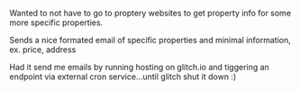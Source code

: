 Wanted to not have to go to proptery websites to get property info for some more specific properties.

Sends a nice formated email of specific properties and minimal information, ex. price, address 

Had it send me emails by running hosting on glitch.io and tiggering an endpoint via external cron service...until glitch shut it down :)

